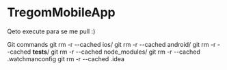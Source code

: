 # TregomMobileApp

Qeto execute para se me pull :)

Git commands
	git rm -r --cached ios/
	git rm -r --cached android/
	git rm -r --cached __tests__/
	git rm -r --cached node_modules/
	git rm -r --cached .watchmanconfig
	git rm -r --cached .idea